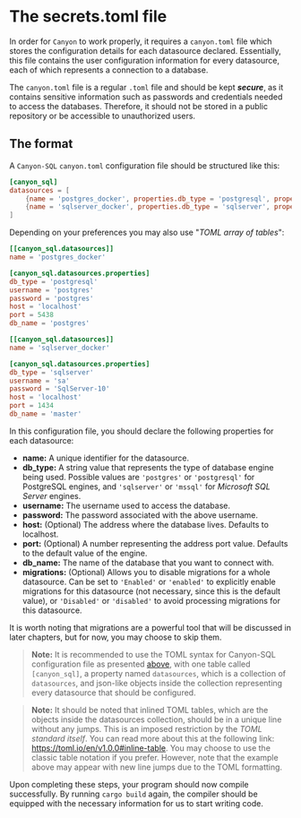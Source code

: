 # The secrets.toml file

In order for `Canyon` to work properly, it requires a `canyon.toml` file which stores the configuration details for each datasource declared. Essentially, this file contains the user configuration information for every datasource, each of which represents a connection to a database.

The `canyon.toml` file is a regular `.toml` file and should be kept ***secure***, as it contains sensitive information such as passwords and credentials needed to access the databases. Therefore, it should not be stored in a public repository or be accessible to unauthorized users.

## The format

A `Canyon-SQL` `canyon.toml` configuration file should be structured like this:

```toml
[canyon_sql]
datasources = [
    {name = 'postgres_docker', properties.db_type = 'postgresql', properties.username = 'postgres', properties.password = 'postgres', properties.host = 'localhost', properties.port = 5438, properties.db_name = 'postgres'},
    {name = 'sqlserver_docker', properties.db_type = 'sqlserver', properties.username = 'sa', properties.password = 'SqlServer-10', properties.host = 'localhost', properties.port = 1434, properties.db_name = 'master'}
]
```

Depending on your preferences you may also use "*TOML array of tables*":

``` toml
[[canyon_sql.datasources]]
name = 'postgres_docker'

[canyon_sql.datasources.properties]
db_type = 'postgresql'
username = 'postgres'
password = 'postgres'
host = 'localhost'
port = 5438
db_name = 'postgres'

[[canyon_sql.datasources]]
name = 'sqlserver_docker'

[canyon_sql.datasources.properties]
db_type = 'sqlserver'
username = 'sa'
password = 'SqlServer-10'
host = 'localhost'
port = 1434
db_name = 'master'
```

In this configuration file, you should declare the following properties for each datasource:

 - **name:** A unique identifier for the datasource.
 - **db_type:** A string value that represents the type of database engine being used. Possible values are `'postgres'` or `'postgresql'` for PostgreSQL engines, and `'sqlserver'` or `'mssql'` for *Microsoft SQL Server* engines.
 - **username:** The username used to access the database.
 - **password:** The password associated with the above username.
 - **host:** (Optional) The address where the database lives. Defaults to localhost.
 - **port:** (Optional) A number representing the address port value. Defaults to the default value of the engine.
 - **db_name:** The name of the database that you want to connect with.
 - **migrations:** (Optional) Allows you to disable migrations for a whole datasource. Can be set to `'Enabled'` or `'enabled'` to explicitly enable migrations for this datasource (not necessary, since this is the default value), or `'Disabled'` or `'disabled'` to avoid processing migrations for this datasource.

It is worth noting that migrations are a powerful tool that will be discussed in later chapters, but for now, you may choose to skip them.

> **Note:** It is recommended to use the TOML syntax for Canyon-SQL configuration file as presented [above](#the-format), with one table called `[canyon_sql]`, a property named `datasources`, which is a collection of `datasources`, and json-like objects inside the collection representing every datasource that should be configured.

> **Note:** It should be noted that inlined TOML tables, which are the objects inside the datasources collection, should be in a unique line without any jumps. This is an imposed restriction by the *TOML standard itself*. You can read more about this at the following link: https://toml.io/en/v1.0.0#inline-table. You may choose to use the classic table notation if you prefer. However, note that the example above may appear with new line jumps due to the TOML formatting.

Upon completing these steps, your program should now compile successfully. By running `cargo build` again, the compiler should be equipped with the necessary information for us to start writing code.